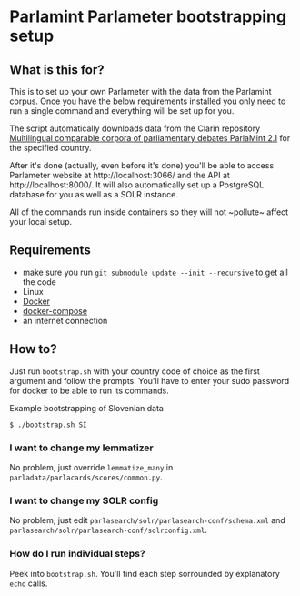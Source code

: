 # Parlamint Parlameter bootstrapping setup

## What is this for?
This is to set up your own Parlameter with the data from the Parlamint corpus.
Once you have the below requirements installed you only need to run a single
command and everything will be set up for you.

The script automatically downloads data from the Clarin repository 
[Multilingual comparable corpora of parliamentary debates ParlaMint 2.1](https://www.clarin.si/repository/xmlui/handle/11356/1432) for the specified country.

After it's done (actually, even before it's done) you'll be able to access Parlameter
website at http://localhost:3066/ and the API at http://localhost:8000/. It will
also automatically set up a PostgreSQL database for you as well as a SOLR instance.

All of the commands run inside containers so they will not ~pollute~ affect your
local setup.

## Requirements
- make sure you run `git submodule update --init --recursive` to get all the code
- Linux
- [Docker](https://docs.docker.com/engine/install/)
- [docker-compose](https://docs.docker.com/compose/install/)
- an internet connection
## How to?

Just run `bootstrap.sh` with your country code of choice as the first argument
and follow the prompts. You'll have to enter your sudo password for docker to
be able to run its commands.

Example bootstrapping of Slovenian data
```
$ ./bootstrap.sh SI
```

### I want to change my lemmatizer
No problem, just override `lemmatize_many` in `parladata/parlacards/scores/common.py`.

### I want to change my SOLR config
No problem, just edit `parlasearch/solr/parlasearch-conf/schema.xml` and
`parlasearch/solr/parlasearch-conf/solrconfig.xml`.

### How do I run individual steps?
Peek into `bootstrap.sh`. You'll find each step sorrounded by explanatory
`echo` calls.
